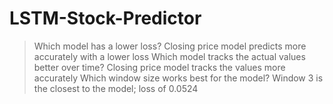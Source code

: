 # LSTM-Stock-Predictor
> Which model has a lower loss?
>Closing price model predicts more accurately with a lower loss
> Which model tracks the actual values better over time?
>Closing price model tracks the values more accurately 
> Which window size works best for the model?
Window 3 is the closest to the model; loss of 0.0524
